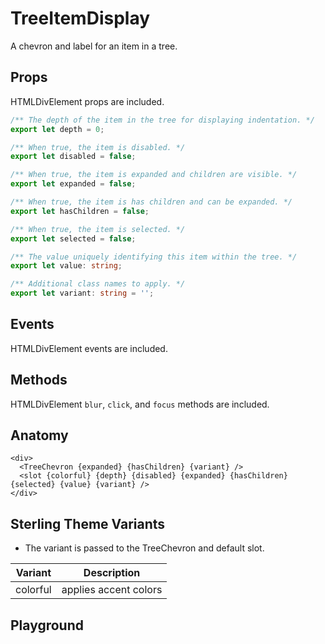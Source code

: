 <script>
    import Playground from './TreeItemDisplayPlayground.svelte';
</script>

# TreeItemDisplay

A chevron and label for an item in a tree.

## Props

HTMLDivElement props are included.

```ts
/** The depth of the item in the tree for displaying indentation. */
export let depth = 0;

/** When true, the item is disabled. */
export let disabled = false;

/** When true, the item is expanded and children are visible. */
export let expanded = false;

/** When true, the item is has children and can be expanded. */
export let hasChildren = false;

/** When true, the item is selected. */
export let selected = false;

/** The value uniquely identifying this item within the tree. */
export let value: string;

/** Additional class names to apply. */
export let variant: string = '';
```

## Events

HTMLDivElement events are included.

## Methods

HTMLDivElement `blur`, `click`, and `focus` methods are included.

## Anatomy

```svelte
<div>
  <TreeChevron {expanded} {hasChildren} {variant} />
  <slot {colorful} {depth} {disabled} {expanded} {hasChildren} {selected} {value} {variant} />
</div>
```

## Sterling Theme Variants

- The variant is passed to the TreeChevron and default slot.

| Variant  | Description           |
| -------- | --------------------- |
| colorful | applies accent colors |

## Playground

<Playground />
